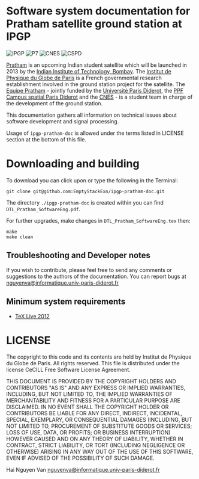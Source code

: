 Software system documentation for Pratham satellite ground station at IPGP
==============

![IPGP](http://s10.postimage.org/fcvyrd0f9/Logo_IPGP.png) ![P7](http://www.liafa.jussieu.fr/~lmagnin/images/Logo_Paris7.png) ![CNES](http://s12.postimage.org/uuwbxbv4d/Logo_cnes.png) ![CSPD](http://s10.postimage.org/6d55ce8h1/logo_cspd.gif)

[Pratham](http://www.aero.iitb.ac.in/pratham/) is an upcoming Indian student satellite which will be launched in 2013 by the [Indian Institute of Technology, Bombay](http://www.iitb.ac.in/). The [Institut de Physique du Globe de Paris](http://ipgp.fr/) is a French governmental research establishment involved in the ground station project for the satellite. The [Equipe Pratham](http://spacecampus-paris.eu/index.php?option=com_content&view=article&id=87&Itemid=87&lang=fr) - jointly funded by the [Université Paris Diderot](http://www.univ-paris-diderot.fr), the [PPF Campus spatial Paris Diderot](http://www.campusspatial-paris.fr/) and the [CNES](http://www.cnes.fr) - is a student team in charge of the development of the ground station.

This documentation gathers all information on technical issues about software development and signal processing.

Usage of `ipgp-pratham-doc` is allowed under the terms listed in LICENSE section at the bottom of this file.


Downloading and building
=============

To download you can click upon or type the following in the Terminal:

	git clone git@github.com:EmptyStackExn/ipgp-pratham-doc.git

The directory `./ipgp-pratham-doc` is created within you can find `DTL_Pratham_SoftwareEng.pdf`.

For further upgrades, make changes in `DTL_Pratham_SoftwareEng.tex` then:

	make
	make clean

Troubleshooting and Developer notes
---------------

If you wish to contribute, please feel free to send any comments or suggestions to the authors of the documentation. You can report bugs at <nguyenva@informatique.univ-paris-diderot.fr>


Minimum system requirements
---------------------------

- [TeX Live 2012](http://www.tug.org/texlive/)

LICENSE
=======

The copyright to this code and its contents are held by Institut de Physique du Globe de Paris. All rights reserved. This file is distributed under the license CeCILL Free Software License Agreement.

THIS DOCUMENT IS PROVIDED BY THE COPYRIGHT HOLDERS AND CONTRIBUTORS "AS IS" AND ANY EXPRESS OR IMPLIED WARRANTIES, INCLUDING, BUT NOT LIMITED TO, THE IMPLIED WARRANTIES OF MERCHANTABILITY AND FITNESS FOR A PARTICULAR PURPOSE ARE DISCLAIMED. IN NO EVENT SHALL THE COPYRIGHT HOLDER OR CONTRIBUTORS BE LIABLE FOR ANY DIRECT, INDIRECT, INCIDENTAL, SPECIAL, EXEMPLARY, OR CONSEQUENTIAL DAMAGES (INCLUDING, BUT NOT LIMITED TO, PROCUREMENT OF SUBSTITUTE GOODS OR SERVICES; LOSS OF USE, DATA, OR PROFITS; OR BUSINESS INTERRUPTION) HOWEVER CAUSED AND ON ANY THEORY OF LIABILITY, WHETHER IN CONTRACT, STRICT LIABILITY, OR TORT (INCLUDING NEGLIGENCE OR OTHERWISE) ARISING IN ANY WAY OUT OF THE USE OF THIS SOFTWARE, EVEN IF ADVISED OF THE POSSIBILITY OF SUCH DAMAGE.

Hai Nguyen Van <nguyenva@informatique.univ-paris-diderot.fr>

